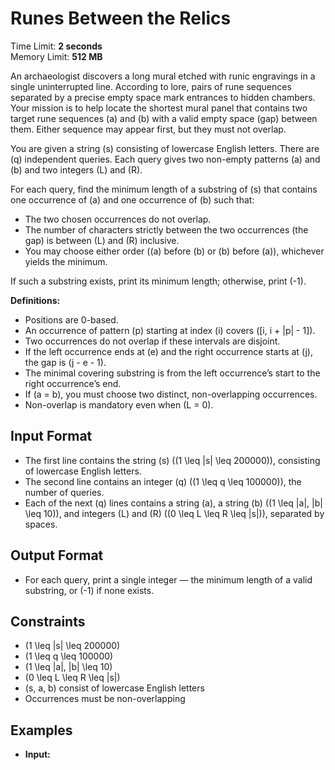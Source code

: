 # Runes Between the Relics
Time Limit: **2 seconds**  
Memory Limit: **512 MB**

An archaeologist discovers a long mural etched with runic engravings in a single uninterrupted line. According to lore, pairs of rune sequences separated by a precise empty space mark entrances to hidden chambers. Your mission is to help locate the shortest mural panel that contains two target rune sequences \(a\) and \(b\) with a valid empty space (gap) between them. Either sequence may appear first, but they must not overlap.

You are given a string \(s\) consisting of lowercase English letters. There are \(q\) independent queries. Each query gives two non-empty patterns \(a\) and \(b\) and two integers \(L\) and \(R\).

For each query, find the minimum length of a substring of \(s\) that contains one occurrence of \(a\) and one occurrence of \(b\) such that:
- The two chosen occurrences do not overlap.
- The number of characters strictly between the two occurrences (the gap) is between \(L\) and \(R\) inclusive.
- You may choose either order (\(a\) before \(b\) or \(b\) before \(a\)), whichever yields the minimum.

If such a substring exists, print its minimum length; otherwise, print \(-1\).

**Definitions:**
- Positions are 0-based.
- An occurrence of pattern \(p\) starting at index \(i\) covers \([i, i + |p| - 1]\).
- Two occurrences do not overlap if these intervals are disjoint.
- If the left occurrence ends at \(e\) and the right occurrence starts at \(j\), the gap is \(j - e - 1\).
- The minimal covering substring is from the left occurrence’s start to the right occurrence’s end.
- If \(a = b\), you must choose two distinct, non-overlapping occurrences.
- Non-overlap is mandatory even when \(L = 0\).


## Input Format
- The first line contains the string \(s\) (\(1 \leq |s| \leq 200000\)), consisting of lowercase English letters.  
- The second line contains an integer \(q\) (\(1 \leq q \leq 100000\)), the number of queries.  
- Each of the next \(q\) lines contains a string \(a\), a string \(b\) (\(1 \leq |a|, |b| \leq 10\)), and integers \(L\) and \(R\) (\(0 \leq L \leq R \leq |s|\)), separated by spaces.  

## Output Format
- For each query, print a single integer — the minimum length of a valid substring, or \(-1\) if none exists.


## Constraints
- \(1 \leq |s| \leq 200000\)  
- \(1 \leq q \leq 100000\)  
- \(1 \leq |a|, |b| \leq 10\)  
- \(0 \leq L \leq R \leq |s|\)  
- \(s, a, b\) consist of lowercase English letters  
- Occurrences must be non-overlapping  


## Examples
 - **Input:**

